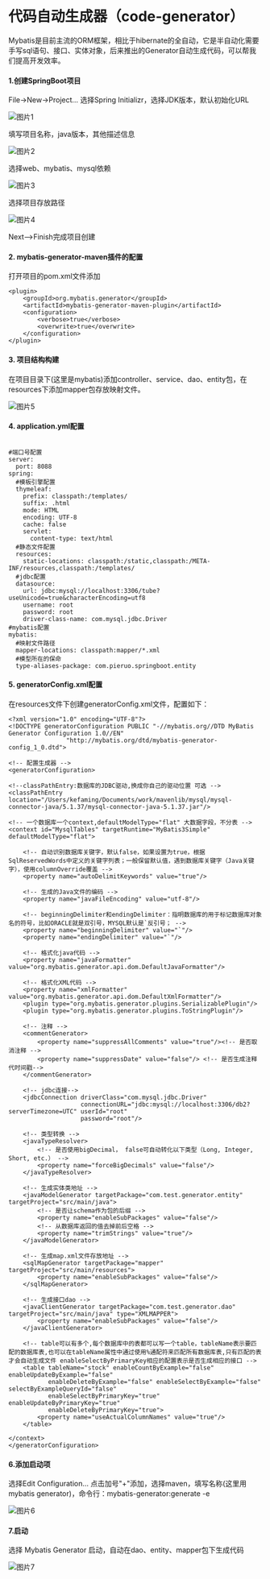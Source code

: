 # 代码自动生成器（code-generator）

Mybatis是目前主流的ORM框架，相比于hibernate的全自动，它是半自动化需要手写sql语句、接口、实体对象，后来推出的Generator自动生成代码，可以帮我们提高开发效率。

#### 1.创建SpringBoot项目

File→New→Project… 选择Spring Initializr，选择JDK版本，默认初始化URL

![图片1](https://cdn.kefaming.com/2020/03/24/fQds.png)

填写项目名称，java版本，其他描述信息

![图片2](https://cdn.kefaming.com/2020/03/24/fspC.png)

选择web、mybatis、mysql依赖

![图片3](https://cdn.kefaming.com/2020/03/24/feFP.png)

选择项目存放路径

![图片4](https://cdn.kefaming.com/2020/03/24/fvoi.png)

Next–>Finish完成项目创建

#### 2. mybatis-generator-maven插件的配置

打开项目的pom.xml文件添加

```
<plugin>
    <groupId>org.mybatis.generator</groupId>
    <artifactId>mybatis-generator-maven-plugin</artifactId>
    <configuration>
        <verbose>true</verbose>
        <overwrite>true</overwrite>
    </configuration>
</plugin>
```


#### 3. 项目结构构建

在项目目录下(这里是mybatis)添加controller、service、dao、entity包，在resources下添加mapper包存放映射文件。

![图片5](https://cdn.kefaming.com/2020/03/24/fMvL.png)

#### 4. application.yml配置

```

#端口号配置
server:
  port: 8088
spring:
  #模板引擎配置
  thymeleaf:
    prefix: classpath:/templates/
    suffix: .html
    mode: HTML
    encoding: UTF-8
    cache: false
    servlet:
      content-type: text/html
  #静态文件配置
  resources:
    static-locations: classpath:/static,classpath:/META-INF/resources,classpath:/templates/
  #jdbc配置
  datasource:
    url: jdbc:mysql://localhost:3306/tube?useUnicode=true&characterEncoding=utf8
    username: root
    password: root
    driver-class-name: com.mysql.jdbc.Driver
#mybatis配置
mybatis:
  #映射文件路径
  mapper-locations: classpath:mapper/*.xml
  #模型所在的保命
  type-aliases-package: com.pieruo.springboot.entity
```

#### 5. generatorConfig.xml配置

在resources文件下创建generatorConfig.xml文件，配置如下：

```
<?xml version="1.0" encoding="UTF-8"?>
<!DOCTYPE generatorConfiguration PUBLIC "-//mybatis.org//DTD MyBatis Generator Configuration 1.0//EN"
                "http://mybatis.org/dtd/mybatis-generator-config_1_0.dtd">

<!-- 配置生成器 -->
<generatorConfiguration>

<!--classPathEntry:数据库的JDBC驱动,换成你自己的驱动位置 可选 -->
<classPathEntry location="/Users/kefaming/Documents/work/mavenlib/mysql/mysql-connector-java/5.1.37/mysql-connector-java-5.1.37.jar"/>

<!-- 一个数据库一个context,defaultModelType="flat" 大数据字段，不分表 -->
<context id="MysqlTables" targetRuntime="MyBatis3Simple" defaultModelType="flat">

    <!-- 自动识别数据库关键字，默认false，如果设置为true，根据SqlReservedWords中定义的关键字列表；一般保留默认值，遇到数据库关键字（Java关键字），使用columnOverride覆盖 -->
    <property name="autoDelimitKeywords" value="true"/>

    <!-- 生成的Java文件的编码 -->
    <property name="javaFileEncoding" value="utf-8"/>

    <!-- beginningDelimiter和endingDelimiter：指明数据库的用于标记数据库对象名的符号，比如ORACLE就是双引号，MYSQL默认是`反引号； -->
    <property name="beginningDelimiter" value="`"/>
    <property name="endingDelimiter" value="`"/>

    <!-- 格式化java代码 -->
    <property name="javaFormatter" value="org.mybatis.generator.api.dom.DefaultJavaFormatter"/>

    <!-- 格式化XML代码 -->
    <property name="xmlFormatter" value="org.mybatis.generator.api.dom.DefaultXmlFormatter"/>
    <plugin type="org.mybatis.generator.plugins.SerializablePlugin"/>
    <plugin type="org.mybatis.generator.plugins.ToStringPlugin"/>

    <!-- 注释 -->
    <commentGenerator>
        <property name="suppressAllComments" value="true"/><!-- 是否取消注释 -->
        <property name="suppressDate" value="false"/> <!-- 是否生成注释代时间戳-->
    </commentGenerator>

    <!-- jdbc连接-->
    <jdbcConnection driverClass="com.mysql.jdbc.Driver"
                    connectionURL="jdbc:mysql://localhost:3306/db2?serverTimezone=UTC" userId="root"
                    password="root"/>

    <!-- 类型转换 -->
    <javaTypeResolver>
        <!-- 是否使用bigDecimal， false可自动转化以下类型（Long, Integer, Short, etc.） -->
        <property name="forceBigDecimals" value="false"/>
    </javaTypeResolver>

    <!-- 生成实体类地址 -->
    <javaModelGenerator targetPackage="com.test.generator.entity" targetProject="src/main/java">
        <!-- 是否让schema作为包的后缀 -->
        <property name="enableSubPackages" value="false"/>
        <!-- 从数据库返回的值去掉前后空格 -->
        <property name="trimStrings" value="true"/>
    </javaModelGenerator>

    <!-- 生成map.xml文件存放地址 -->
    <sqlMapGenerator targetPackage="mapper" targetProject="src/main/resources">
        <property name="enableSubPackages" value="false"/>
    </sqlMapGenerator>

    <!-- 生成接口dao -->
    <javaClientGenerator targetPackage="com.test.generator.dao" targetProject="src/main/java" type="XMLMAPPER">
        <property name="enableSubPackages" value="false"/>
    </javaClientGenerator>

    <!-- table可以有多个,每个数据库中的表都可以写一个table，tableName表示要匹配的数据库表,也可以在tableName属性中通过使用%通配符来匹配所有数据库表,只有匹配的表才会自动生成文件 enableSelectByPrimaryKey相应的配置表示是否生成相应的接口 -->
    <table tableName="stock" enableCountByExample="false" enableUpdateByExample="false"
           enableDeleteByExample="false" enableSelectByExample="false" selectByExampleQueryId="false"
           enableSelectByPrimaryKey="true" enableUpdateByPrimaryKey="true"
           enableDeleteByPrimaryKey="true">
        <property name="useActualColumnNames" value="true"/>
    </table>

</context>
</generatorConfiguration>
```

#### 6.添加启动项

选择Edit Configuration… 点击加号"+"添加，选择maven，填写名称(这里用mybatis generator)，命令行：mybatis-generator:generate -e

![图片6](https://cdn.kefaming.com/2020/03/24/fN1j.png)


#### 7.启动

选择 Mybatis Generator 启动，自动在dao、entity、mapper包下生成代码

![图片7](https://cdn.kefaming.com/2020/03/24/fRPJ.png)
